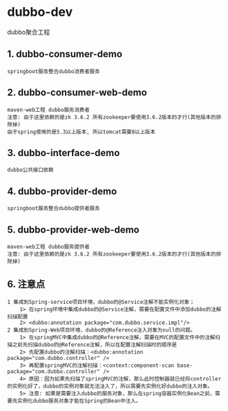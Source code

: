# dubbo-dev 
dubbo聚合工程

## 1. dubbo-consumer-demo
    springboot服务整合dubbo消费者服务
## 2. dubbo-consumer-web-demo 
    maven-web工程 dubbo服务消费者
    注意: 由于这里依赖的是zk 3.6.2 所有zookeeper要使用3.6.2版本的才行(其他版本的排除掉)
    由于spring使用的是5.3以上版本, 所以tomcat需要8以上版本
## 3. dubbo-interface-demo 
    dubbo公共接口依赖
## 4. dubbo-provider-demo
    springboot服务整合dubbo提供者服务
## 5. dubbo-provider-web-demo 
    maven-web工程 dubbo服务提供者
    注意: 由于这里依赖的是zk 3.6.2 所有zookeeper要使用3.6.2版本的才行(其他版本的排除掉)
## 6. 注意点
    1 集成到Spring-service项目环境，dubbo的@Service注解不能实例化对象；
        1> 在spring环境中集成dubbo的@Service注解，需要在配置文件中添加dubbo的注解扫描配置
        2> <dubbo:annotation package="com.dubbo.service.impl"/>
    2 集成到Spring-Web项目环境，dubbo的@Reference注入对象为null的问题。
        1> 在springMVC中集成dubbo的@Reference注解，需要在MVC的配置文件中的注解扫描之前先扫描dubbo的@Reference注解，所以在配置注解扫描时的顺序是
        2> 先配置dubbo的注解扫描：<dubbo:annotation package="com.dubbo.controller" />
        3> 再配置springMVC的注解扫描：<context:component-scan base-package="com.dubbo.controller" />
        4> 原因：因为如果先扫描了springMVC的注解，那么此时控制器就已经将controller的实例化好了，dubbo的实例对象就无法注入了，所以需要先实例化好dubbo的注入对象。
        5> 注意: 如果是需要注入dubbo的服务对象，那么在spring容器实例化Bean之前，需要先实例化dubbo服务对象才能在Spring的Bean中注入。

